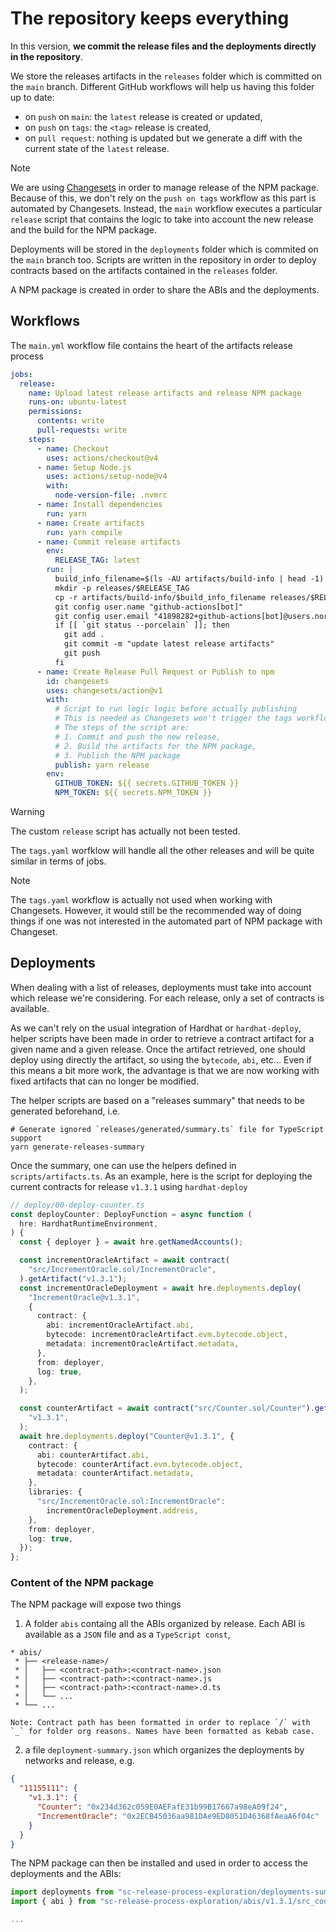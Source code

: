 # The repository keeps everything

In this version, **we commit the release files and the deployments directly in the repository**.

We store the releases artifacts in the `releases` folder which is committed on the `main` branch. Different GitHub workflows will help us having this folder up to date:

- on `push` on `main`: the `latest` release is created or updated,
- on `push` on `tags`: the `<tag>` release is created,
- on `pull request`: nothing is updated but we generate a diff with the current state of the `latest` release.

> [!NOTE]
> We are using [Changesets](https://github.com/changesets/changesets) in order to manage release of the NPM package.
> Because of this, we don't rely on the `push on tags` workflow as this part is automated by Changesets.
> Instead, the `main` workflow executes a particular `release` script that contains the logic to take into account the new release and the build for the NPM package.

Deployments will be stored in the `deployments` folder which is commited on the `main` branch too. Scripts are written in the repository in order to deploy contracts based on the artifacts contained in the `releases` folder.

A NPM package is created in order to share the ABIs and the deployments.

## Workflows

The `main.yml` workflow file contains the heart of the artifacts release process

```yaml
jobs:
  release:
    name: Upload latest release artifacts and release NPM package
    runs-on: ubuntu-latest
    permissions:
      contents: write
      pull-requests: write
    steps:
      - name: Checkout
        uses: actions/checkout@v4
      - name: Setup Node.js
        uses: actions/setup-node@v4
        with:
          node-version-file: .nvmrc
      - name: Install dependencies
        run: yarn
      - name: Create artifacts
        run: yarn compile
      - name: Commit release artifacts
        env:
          RELEASE_TAG: latest
        run: |
          build_info_filename=$(ls -AU artifacts/build-info | head -1)
          mkdir -p releases/$RELEASE_TAG
          cp -r artifacts/build-info/$build_info_filename releases/$RELEASE_TAG/build-info.json
          git config user.name "github-actions[bot]"
          git config user.email "41898282+github-actions[bot]@users.noreply.github.com"
          if [[ `git status --porcelain` ]]; then
            git add .
            git commit -m "update latest release artifacts"
            git push
          fi
      - name: Create Release Pull Request or Publish to npm
        id: changesets
        uses: changesets/action@v1
        with:
          # Script to run logic logic before actually publishing
          # This is needed as Changesets won't trigger the tags workflow when a new version is published, so we need to do it manually
          # The steps of the script are:
          # 1. Commit and push the new release,
          # 2. Build the artifacts for the NPM package,
          # 3. Publish the NPM package
          publish: yarn release
        env:
          GITHUB_TOKEN: ${{ secrets.GITHUB_TOKEN }}
          NPM_TOKEN: ${{ secrets.NPM_TOKEN }}
```

> [!WARNING]
> The custom `release` script has actually not been tested.

The `tags.yaml` worfklow will handle all the other releases and will be quite similar in terms of jobs.

> [!NOTE]
> The `tags.yaml` workflow is actually not used when working with Changesets.
> However, it would still be the recommended way of doing things if one was not interested in the automated part of NPM package with Changeset.

## Deployments

When dealing with a list of releases, deployments must take into account which release we're considering. For each release, only a set of contracts is available.

As we can't rely on the usual integration of Hardhat or `hardhat-deploy`, helper scripts have been made in order to retrieve a contract artifact for a given name and a given release. Once the artifact retrieved, one should deploy using directly the artifact, so using the `bytecode`, `abi`, etc... Even if this means a bit more work, the advantage is that we are now working with fixed artifacts that can no longer be modified.

The helper scripts are based on a "releases summary" that needs to be generated beforehand, i.e.

```console
# Generate ignored `releases/generated/summary.ts` file for TypeScript support
yarn generate-releases-summary
```

Once the summary, one can use the helpers defined in `scripts/artifacts.ts`. As an example, here is the script for deploying the current contracts for release `v1.3.1` using `hardhat-deploy`

```ts
// deploy/00-deploy-counter.ts
const deployCounter: DeployFunction = async function (
  hre: HardhatRuntimeEnvironment,
) {
  const { deployer } = await hre.getNamedAccounts();

  const incrementOracleArtifact = await contract(
    "src/IncrementOracle.sol/IncrementOracle",
  ).getArtifact("v1.3.1");
  const incrementOracleDeployment = await hre.deployments.deploy(
    "IncrementOracle@v1.3.1",
    {
      contract: {
        abi: incrementOracleArtifact.abi,
        bytecode: incrementOracleArtifact.evm.bytecode.object,
        metadata: incrementOracleArtifact.metadata,
      },
      from: deployer,
      log: true,
    },
  );

  const counterArtifact = await contract("src/Counter.sol/Counter").getArtifact(
    "v1.3.1",
  );
  await hre.deployments.deploy("Counter@v1.3.1", {
    contract: {
      abi: counterArtifact.abi,
      bytecode: counterArtifact.evm.bytecode.object,
      metadata: counterArtifact.metadata,
    },
    libraries: {
      "src/IncrementOracle.sol:IncrementOracle":
        incrementOracleDeployment.address,
    },
    from: deployer,
    log: true,
  });
};
```

### Content of the NPM package

The NPM package will expose two things

1. A folder `abis` containg all the ABIs organized by release. Each ABI is available as a `JSON` file and as a `TypeScript const`,

```
* abis/
 * ├── <release-name>/
 * │   ├── <contract-path>:<contract-name>.json
 * │   ├── <contract-path>:<contract-name>.js
 * │   ├── <contract-path>:<contract-name>.d.ts
 * │   └── ...
 * └── ...

Note: Contract path has been formatted in order to replace `/` with `_` for folder org reasons. Names have been formatted as kebab case.
```

2. a file `deployment-summary.json` which organizes the deployments by networks and release, e.g.

```json
{
  "11155111": {
    "v1.3.1": {
      "Counter": "0x234d362c059E0AEFafE31b99B17667a98eA09f24",
      "IncrementOracle": "0x2ECB45036aa981DAe9ED8051D46368fAeaA6f04c"
    }
  }
}
```

The NPM package can then be installed and used in order to access the deployments and the ABIs:

```ts
import deployments from "sc-release-process-exploration/deployments-summary.json"
import { abi } from "sc-release-process-exploration/abis/v1.3.1/src_counter.sol_counter"

...
```
